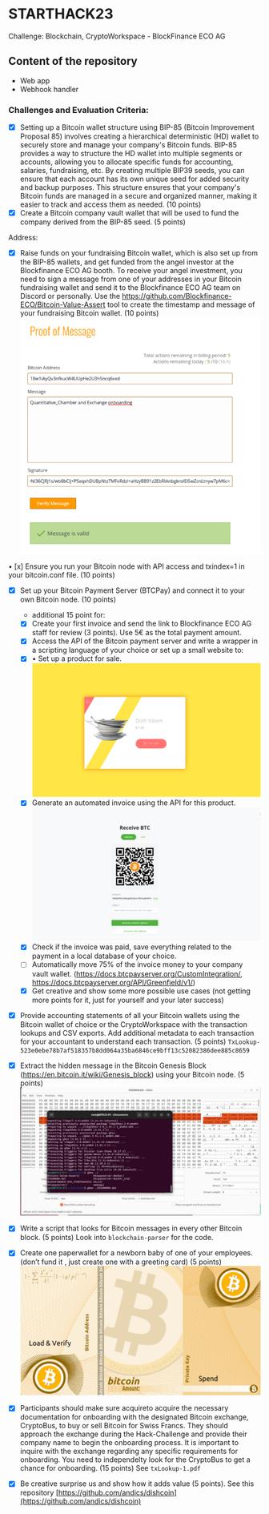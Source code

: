 # STARTHACK23

Challenge: Blockchain, CryptoWorkspace - BlockFinance ECO AG

## Content of the repository
- Web app
- Webhook handler

### Challenges and Evaluation Criteria:

- [x] Setting up a Bitcoin wallet structure using BIP-85 (Bitcoin Improvement Proposal 85) involves creating a hierarchical deterministic (HD) wallet to securely store and manage your company's Bitcoin funds. BIP-85 provides a way to structure the HD wallet into multiple segments or accounts, allowing you to allocate specific funds for accounting, salaries, fundraising, etc. By creating multiple BIP39 seeds, you can ensure that each account has its own unique seed for added security and backup purposes. This structure ensures that your company's Bitcoin funds are managed in a secure and organized manner, making it easier to track and access them as needed. 
(10 points)
- [x] Create a Bitcoin company vault wallet that will be used to fund the company derived from the BIP-85 seed. (5 points)

Address: 

- [x] Raise funds on your fundraising Bitcoin wallet, which is also set up from the BIP-85 wallets, and get funded from the angel investor at the Blockfinance ECO AG booth. To receive your angel investment, you need to sign a message from one of your addresses in your Bitcoin fundraising wallet and send it to the Blockfinance ECO AG team on Discord or personally. Use the https://github.com/Blockfinance-ECO/Bitcoin-Value-Assert tool to create the timestamp and message of your fundraising Bitcoin wallet. (10 points)
![](./assets/signature.png)

• [x]	Ensure you run your Bitcoin node with API access and txindex=1 in your bitcoin.conf file. (10 points)

- [x] Set up your Bitcoin Payment Server (BTCPay) and connect it to your own Bitcoin node. (10 points)
  - additional 15 point for: 
  - [x] Create your first invoice and send the link to Blockfinance ECO AG staff for review (3 points). Use 5€ as the total payment amount.
  - [x] Access the API of the Bitcoin payment server and write a wrapper in a scripting language of your choice or set up a small website to:
  - [x] •	Set up a product for sale.
  ![](./assets/webapp.png)
  - [x] Generate an automated invoice using the API for this product.
  ![](./assets/pay.png)
  - [x] Check if the invoice was paid, save everything related to the payment in a local database of your choice.
  - [ ] Automatically move 75% of the invoice money to your company vault wallet.  (https://docs.btcpayserver.org/CustomIntegration/, https://docs.btcpayserver.org/API/Greenfield/v1/)
  - [x] Get creative and show some more possible use cases (not getting more points for it, just for yourself and your later success) 

- [x] Provide accounting statements of all your Bitcoin wallets using the Bitcoin wallet of choice or the CryptoWorkspace with the transaction lookups and CSV exports. Add additional metadata to each transaction for your accountant to understand each transaction. (5 points)
`TxLookup-523e0ebe78b7af518357b8dd064a35ba6846ce9bff13c52082386dee885c8659`

- [x] Extract the hidden message in the Bitcoin Genesis Block (https://en.bitcoin.it/wiki/Genesis_block) using your Bitcoin node. (5 points)
![](./assets/hidden_message.png)

- [x] Write a script that looks for Bitcoin messages in every other Bitcoin block. (5 points)
Look into `blockchain-parser` for the code.

- [x] Create one paperwallet for a newborn baby of one of your employees. (don’t fund it , just create one with a greeting card) (5 points)
![./assets/paper_wallet.png](./assets/paper_wallet.png)

- [x] Participants should make sure acquireto acquire the necessary documentation for onboarding with the designated Bitcoin exchange, CryptoBus, to buy or sell Bitcoin for Swiss Francs. They should approach the exchange during the Hack-Challenge and provide their company name to begin the onboarding process. It is important to inquire with the exchange regarding any specific requirements for onboarding. You need to independelty look for the CryptoBus to get a chance for onboarding. (15 points)
See `txLookup-1.pdf`


- [x] Be creative surprise us and show how it adds value (5 points).
See this repository [https://github.com/andics/dishcoin](https://github.com/andics/dishcoin)